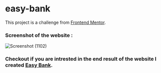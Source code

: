 # easy-bank
This project is a challenge from [Frontend Mentor](https://www.frontendmentor.io/challenges/easybank-landing-page-WaUhkoDN). 

### Screenshot of the website :

![Screenshot (1102)](https://user-images.githubusercontent.com/88110631/127625883-533bcf0e-34c7-44a4-932e-e3459aed322e.png)


### Checkout if you are intrested in the end result of the website I created [Easy Bank](https://easy-bank-rs.netlify.app/).

